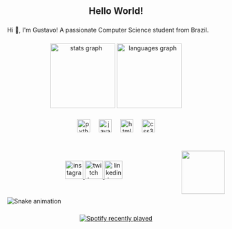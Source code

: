 <br clear="both">

<h2 align="center">Hello World!</h2>

###

<p align="left">Hi 👋, I'm Gustavo! A passionate Computer Science student from Brazil.</p>

###

<div align="center">
  <img src="https://github-readme-stats.vercel.app/api?username=snowzz1&hide_title=false&hide_rank=false&show_icons=true&include_all_commits=true&count_private=true&disable_animations=false&theme=radical&locale=en&hide_border=true" height="150" alt="stats graph"  />
  <img src="https://github-readme-stats.vercel.app/api/top-langs?username=snowzz1&locale=en&hide_title=false&layout=compact&card_width=320&langs_count=5&theme=radical&hide_border=true" height="150" alt="languages graph"  />
</div>

###

<div align="center">
  <img src="https://cdn.jsdelivr.net/gh/devicons/devicon/icons/python/python-original.svg" height="30" alt="python logo"  />
  <img width="12" />
  <img src="https://cdn.jsdelivr.net/gh/devicons/devicon/icons/javascript/javascript-plain.svg" height="30" alt="javascript logo"  />
  <img width="12" />
  <img src="https://cdn.jsdelivr.net/gh/devicons/devicon/icons/html5/html5-plain.svg" height="30" alt="html5 logo"  />
  <img width="12" />
  <img src="https://cdn.jsdelivr.net/gh/devicons/devicon/icons/css3/css3-plain.svg" height="30" alt="css3 logo"  />
</div>

###

<br clear="both">

<img align="right" height="100" src="https://media.discordapp.net/attachments/1125281059232284682/1221453906782064691/a_22b6b44326244085028e3dc823d31b35.gif?ex=6612a298&is=66002d98&hm=21a91378614315819500bbb4a84560e68dfa21cb1ebbbcdb2f1d331cd3852dcb&="  />

###

<div align="center">
  <a href="https://www.instagram.com/gusttalz/" target="_blank">
    <img src="https://img.shields.io/static/v1?message=Instagram&logo=instagram&label=&color=E4405F&logoColor=white&labelColor=&style=flat" height="42" alt="instagram logo"  />
  </a>
  <a href="https://www.twitch.tv/gusttazls" target="_blank">
    <img src="https://img.shields.io/static/v1?message=Twitch&logo=twitch&label=&color=9146FF&logoColor=white&labelColor=&style=flat" height="42" alt="twitch logo"  />
  </a>
  <a href="https://www.linkedin.com/in/fight-undefined-864674300/" target="_blank">
    <img src="https://img.shields.io/static/v1?message=LinkedIn&logo=linkedin&label=&color=0077B5&logoColor=white&labelColor=&style=flat" height="42" alt="linkedin logo"  />
  </a>
</div>

###

<br clear="both">

<img src="https://raw.githubusercontent.com/snowzz1/snowzz1/output/snake.svg" alt="Snake animation" />

###

<div align="center">
  <a href="https://open.spotify.com/user/7d97gxdp2jlul3rn33v7ke5ft">
    <img src="https://spotify-recently-played-readme.vercel.app/api?user=7d97gxdp2jlul3rn33v7ke5ft&count=2&unique=true" alt="Spotify recently played"  />
  </a>
</div>

###
